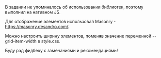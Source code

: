 В задании не упоминалось об использовании библиотек, поэтому выполнил на нативном JS. 

Для отображение элементов использовал Masonry - https://masonry.desandro.com/.

Можно настроить ширину элементов, поменяв значение переменной --grid-item-width в style.css.

Буду рад фидбеку с замечаниями и рекомендациями!